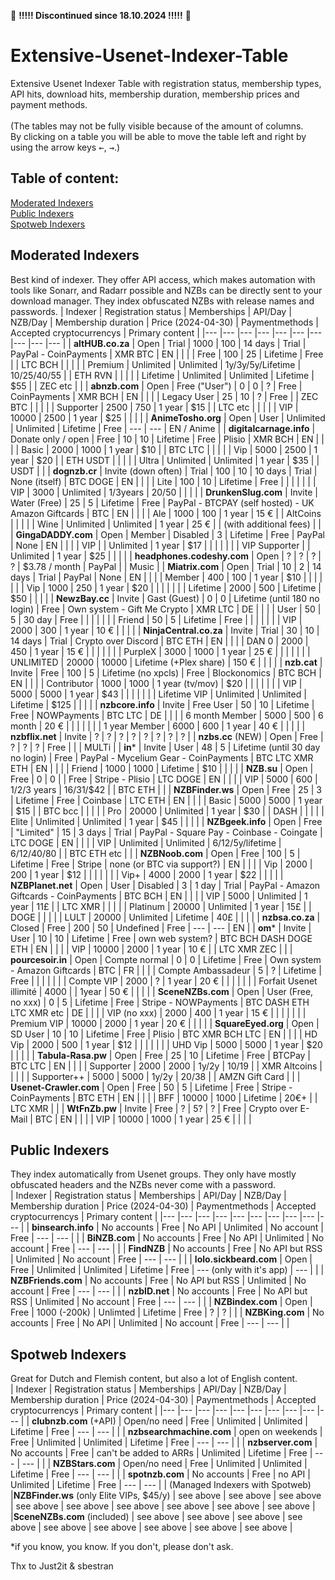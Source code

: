 🚨 **!!!!! Discontinued since 18.10.2024 !!!!!** 🚨


# Extensive-Usenet-Indexer-Table
Extensive Usenet Indexer Table with registration status, membership types, API hits, download hits, membership duration, membership prices and payment methods. <br><br>
(The tables may not be fully visible because of the amount of columns.<br>
By clicking on a table you will be able to move the table left and right by using the arrow keys <kbd>←</kbd>, <kbd>→</kbd>.)

## Table of content: <br>
[Moderated Indexers](#moderated-indexers) <br>
[Public Indexers](#public-indexers) <br>
[Spotweb Indexers](#spotweb-indexers) <br>

## Moderated Indexers <br>
Best kind of indexer. They offer API access, which makes automation with tools like Sonarr, and Radarr possible and NZBs can be directly sent to your download manager. They index obfuscated NZBs with release names and passwords.
| Indexer 	| Registration status	| Memberships 	| API/Day 	| NZB/Day 	| Membership duration 	| Price (2024-04-30) 	| Paymentmethods 	| Accepted cryptocurrencys 	| Primary content 	|
|---	|---	|---	|---	|---	|---	|---	|---	|---	|---	|
| **altHUB.co.za** 	| Open 	| Trial 	| 1000 	| 100 	| 14 days 	| Trial 	| PayPal - CoinPayments 	| XMR BTC 	| EN 	|
|  	|  	| Free 	| 100 	| 25 	| Lifetime 	| Free 	|  	| LTC BCH 	|  	|
|  	|  	| Premium 	| Unlimited 	| Unlimited 	| 1y/3y/5y/Lifetime 	| $10/$25/$40/$55 	|  	| ETH RVN  	|  	|
|  	|  	| Lifetime 	| Unlimited 	| Unlimited 	| Lifetime 	| $55 	|  	| ZEC etc  	|  	|
| **abnzb.com** 	| Open 	| Free ("User") 	| 0 	| 0 	| ? 	| Free 	| CoinPayments 	| XMR BCH 	| EN 	|
|  	|  	| Legacy User 	| 25 	| 10 	| ? 	| Free 	|  	| ZEC BTC 	|  	|
|  	|  	| Supporter 	| 2500 	| 750 	| 1 year 	| $15 	|  	| LTC etc 	|  	|
|  	|  	| VIP 	| 10000 	| 2500 	| 1 year 	| $25 	|  	|  	|  	|
| **AnimeTosho.org** 	| Open 	| User 	| Unlimited 	| Unlimited 	| Lifetime 	| Free 	| --- 	| --- 	| EN / Anime 	|
| **digitalcarnage.info** 	| Donate only / open 	| Free 	| 10 	| 10 	| Lifetime 	| Free 	| Plisio 	| XMR BCH 	| EN 	|
|  	|  	| Basic 	| 2000 	| 1000 	| 1 year 	| $10 	|  	| BTC LTC 	|  	|
|  	|  	| Vip 	| 5000 	| 2500 	| 1 year 	| $20 	|  	| ETH USDT	|  	|
|  	|  	| Ultra 	| Unlimited 	| Unlimited 	| 1 year 	| $35 	|  	| USDT 	|  	|
| **dognzb.cr** 	| Invite (down often) 	| Trial 	| 100 	| 10 	| 10 days 	| Trial 	| None (itself) 	| BTC DOGE 	| EN 	|
|  	|  	| Lite 	| 100 	| 10 	| Lifetime 	| Free 	|  	|  	|  	|
|  	|  	| VIP 	| 3000 	| Unlimited 	| 1/3years 	| $20/$50 	|  	|  	|  	|
| **DrunkenSlug.com** 	| Invite 	| Water (Free) 	| 25 	| 5 	| Lifetime 	| Free 	| PayPal - BTCPAY (self hosted)  - UK Amazon Giftcards 	| BTC 	| EN 	|
|  	|  	| Ale 	| 1000 	| 100 	| 1 year 	| 15 € 	|  	| AltCoins 	|  	|
|  	|  	| Wine 	| Unlimited 	| Unlimited 	| 1 year 	| 25 € 	|  	| (with additional fees) 	|  	|
| **GingaDADDY.com** 	| Open 	| Member 	| Disabled 	| 3 	| Lifetime 	| Free 	| PayPal 	| None 	| EN 	|
|  	|  	| VIP 	|  	| Unlimited 	| 1 year 	| $17 	|  	|  	|  	|
|  	|  	| VIP Supporter 	|  	| Unlimited 	| 1 year 	| $25 	|  	|  	|  	|
| **headphones.codeshy.com** 	| Open 	| ? 	| ? 	| ? 	| ? 	| $3.78 / month 	| PayPal 	|  	| Music 	|
| **Miatrix.com** 	| Open 	| Trial 	| 10 	| 2 	| 14 days 	| Trial 	| PayPal 	| None 	| EN 	|
|  	|  	| Member 	| 400 	| 100 	| 1 year 	| $10 	|  	|  	|  	|
|  	|  	| Vip 	| 1000 	| 250 	| 1 year 	| $20 	|  	|  	|  	|
|  	|  	| Lifetime 	| 2000 	| 500 	| Lifetime 	| $50 	|  	|  	|  	|
| **NewzBay.cc** 	| Invite 	| Gast (Guest) 	| 0 	| 0 	| Lifetime (until 180 no login) 	| Free 	| Own system - Gift Me Crypto 	| XMR LTC 	| DE 	|
|  	|  	| User 	| 50 	| 5 	| 30 day 	| Free 	|  	|  	|  	|
|  	|  	| Friend 	| 50 	| 5 	| Lifetime 	| Free 	|  	|  	|  	|
|  	|  	| VIP 	| 2000 	| 300 	| 1 year 	| 10 € 	|  	|  	|  	|
| **NinjaCentral.co.za** 	| Invite 	| Trial 	| 30 	| 10 	| 14 days 	| Trial 	| Crypto over Discord 	| BTC ETH 	| EN 	|
|  	|  	| DAN 0 	| 2000 	| 450 	| 1 year 	| 15 € 	|  	|  	|  	|
|  	|  	| PurpleX 	| 3000 	| 1000 	| 1 year 	| 25 € 	|  	|  	|  	|
|  	|  	| UNLIMITED 	| 20000 	| 10000 	| Lifetime (+Plex share) 	| 150 € 	|  	|  	|  	|
| **nzb.cat** 	| Invite 	| Free 	| 100 	| 5 	| Lifetime (no xpcls) 	| Free 	| Blockonomics 	| BTC BCH 	| EN 	|
|  	|  	| Contributor 	| 1000 	| 1000 	| 1 year (tv/mov) 	| $20 	|  	|  	|  	|
|  	|  	| VIP 	| 5000 	| 5000 	| 1 year 	| $43 	|  	|  	|  	|
|  	|  	| Lifetime VIP 	| Unlimited 	| Unlimited 	| Lifetime 	| $125 	|  	|  	|  	|
| **nzbcore.info** 	| Invite 	| Free User 	| 50 	| 10 	| Lifetime 	| Free 	| NOWPayments 	| BTC LTC 	| DE 	|
|  	|  	| 6 month Member 	| 5000 	| 500 	| 6 month 	| 20 € 	|  	|  	|  	|
|  	|  	| 1 year Member 	| 6000 	| 600 	| 1 year 	| 40 € 	|  	|  	|  	|
| **nzbflix.net** 	| Invite 	| ? | ? 	| ? 	| ? 	| ?	| ? | ?	| ?	|
| **nzbs.cc** (NEW)	| Open 	| Free 	| ? 	| ? 	| ? 	| Free 	|  	|  	| MULTi 	|
| **in*** 	| Invite 	| User 	| 48 	| 5 	| Lifetime (until 30 day no login) 	| Free 	| PayPal - Mycelium Gear - CoinPayments | BTC LTC XMR ETH	| EN 	|
|  	|  	| Friend 	| 1000 	| 1000 	| Lifetime 	| $10 	|  	|  	|  	|
| **NZB.su** 	| Open 	| Free 	| 0 	| 0 	|  	| Free 	| Stripe - Plisio 	| LTC DOGE 	| EN 	|
|  	|  	| VIP 	| 5000 	| 600 	| 1/2/3 years 	| $16/$31/$42 	|  	| BTC ETH 	|  	|
| **NZBFinder.ws** 	| Open 	| Free 	| 25 	| 3 	| Lifetime 	| Free 	| Coinbase 	| LTC ETH 	| EN 	|
|  	|  	| Basic 	| 5000 	| 5000 	| 1 year 	| $15 	|  	| BTC bcc 	|  	|
|  	|  	| Pro 	| 20000 	| Unlimited 	| 1 year 	| $30 	|  	| DASH 	|  	|
|  	|  	| Elite 	| Unlimited 	| Unlimited 	| 1 year 	| $45 	|  	|  	|  	|
| **NZBgeek.info** 	| Open 	| Free 	| "Limited" 	| 15 	| 3 days 	| Trial 	| PayPal - Square Pay - Coinbase - Coingate 	| LTC DOGE 	| EN 	|
|  	|  	| VIP 	| Unlimited 	| Unlimited 	| 6/12/5y/lifetime 	| $6/$12/$40/$80 	|  	| BTC ETH etc 	|  	|
| **NZBNoob.com** 	| Open 	| Free 	| 100 	| 5 	| Lifetime 	| Free 	| Stripe 	| none (or BTC via support?) 	| EN 	|
|  	|  	| Vip 	| 2000 	| 200 	| 1 year 	| $12 	|  	|  	|  	|
|  	|  	| Vip+ 	| 4000 	| 2000 	| 1 year 	| $22 	|  	|  	|  	|
| **NZBPlanet.net** 	| Open 	| User 	| Disabled 	| 3 	| 1 day 	| Trial 	| PayPal - Amazon Giftcards - CoinPayments 	| BTC BCH 	| EN 	|
|  	|  	| VIP 	| 5000 	| Unlimited 	| 1 year 	| 11£ 	|  	| LTC XMR 	|  	|
|  	|  	| Platinum 	| 20000 	| Unlimited 	| 1 year 	| 15£ 	|  	| DOGE 	|  	|
|  	|  	| LULT 	| 20000 	| Unlimited 	| Lifetime 	| 40£ 	|  	|  	|  	|
| **nzbsa.co.za** 	| Closed 	| Free 	| 200 	| 50 	| Undefined 	| Free 	| --- 	| --- 	| EN 	|
| **om*** 	| Invite 	| User 	| 10 	| 10 	| Lifetime 	| Free 	| own web system? 	| BTC BCH DASH DOGE ETH 	| EN 	|
|  	|  	| VIP 	| 10000 	| 2000 	| 1 year 	| 10 € 	|  	| LTC XMR ZEC 	|  	|
| **pourcesoir.in** 	| Open 	| Compte normal 	| 0 	| 0 	| Lifetime 	| Free 	| Own system - Amazon Giftcards 	| BTC 	| FR 	|
|  	|  	| Compte Ambassadeur 	| 5 	| ? 	| Lifetime 	| Free 	|  	|  	|  	|
|  	|  	| Compte VIP 	| 2000 	| ? 	| 1 year 	| 20 € 	|  	|  	|  	|
|  	|  	| Forfait Usenet illimité 	| 4000 	|  	| 1year 	| 50 € 	|  	|  	|  	|
| **SceneNZBs.com** 	| Open 	| User (Free, no xxx) 	| 0 	| 5	| Lifetime  	| Free 	| Stripe - NOWPayments	| BTC DASH ETH LTC XMR etc | DE |
|  	|  	| VIP (no xxx)	| 2000 	| 400 	| 1 year 	| 15 € 	|  	|   |  	|
|  	|  	| Premium VIP 	| 10000 	| 2000 	| 1 year 	| 20 € 	|  	|  	|  	|
| **SquareEyed.org** 	| Open 	| SD User 	| 10 	| 10 	| Lifetime 	| Free 	| Plisio 	| BTC XMR BCH LTC 	| EN 	|
|  	|  	| HD Vip 	| 2000 	| 500 	| 1 year 	| $12 	|  	|  	|  	|
|  	|  	| UHD Vip 	| 5000 	| 5000 	| 1 year 	| $20 	|  	|  	|  	|
| **Tabula-Rasa.pw** 	| Open 	| Free 	| 25 	| 10 	| Lifetime 	| Free 	| BTCPay 	| BTC LTC 	| EN 	|
|  	|  	| Supporter 	| 2000 	| 2000 	| 1y/2y 	| $10/$19 	|  	| XMR Altcoins 	|  	|
|  	|  	| Supporter++ 	| 5000 	| 5000 	| 1y/2y 	| $20/$38 	|  	|  AMZN Gift Card	|  	|
| **Usenet-Crawler.com** 	| Open 	| Free 	| 50 	| 5 	| Lifetime 	| Free 	| Stripe - CoinPayments 	| BTC ETH 	| EN 	|
|  	|  	| BFF 	| 10000 	| 1000 	| Lifetime 	| 20€+ 	|  	| LTC XMR 	|  	|
| **WtFnZb.pw** 	| Invite 	| Free 	| ? 	| 5? 	| ? 	| Free 	| Crypto over E-Mail 	| BTC 	| EN 	|
|  	|  	| VIP 	| 10000 	| 1000 	| 1 year 	| 25 € 	|  	|  	|  	|

## Public Indexers <br>
They index automatically from Usenet groups. They only have mostly obfuscated headers and the NZBs never come with a password. <br>
| Indexer 	| Registration status	| Memberships 	| API/Day 	| NZB/Day 	| Membership duration 	| Price (2024-04-30) 	| Paymentmethods 	| Accepted cryptocurrencys 	| Primary content 	|
|---	|---	|---	|---	|---	|---	|---	|---	|---	|---	|
| **binsearch.info** 	| No accounts 	| Free 	| No API 	| Unlimited 	| No account 	| Free 	| --- 	| --- 	|  	|
| **BiNZB.com** 	| No accounts 	| Free 	| No API 	| Unlimited 	| No account 	| Free 	| --- 	| --- 	|  	|
| **FindNZB** 	| No accounts 	| Free 	| No API but RSS 	| Unlimited 	| No account 	| Free 	| --- 	| --- 	|  	|
| **lolo.sickbeard.com**  	| Open  	| Free 	| Unlimited  	| Unlimited 	| Lifetime 	| Free 	| --- (only with it's app) 	| --- 	|  	|
| **NZBFriends.com** 	| No accounts 	| Free 	| No API but RSS 	| Unlimited 	| No account 	| Free 	| --- 	| --- 	|  	|
| **nzbID.net** 	| No accounts 	| Free 	| No API but RSS 	| Unlimited 	| No account 	| Free 	| --- 	| --- 	|  	|
| **NZBindex.com** 	| Open 	| Free 	| 1000 (-200k) 	| Unlimted 	| Lifetime 	| Free 	| ? 	| ? 	|  	|
| **NZBKing.com** 	| No accounts 	| Free 	| No API 	| Unlimited 	| No account 	| Free 	| --- 	| --- 	|  	|

## Spotweb Indexers <br>
Great for Dutch and Flemish content, but also a lot of English content. <br>
| Indexer 	| Registration status 	| Memberships 	| API/Day 	| NZB/Day 	| Membership duration 	| Price (2024-04-30) 	| Paymentmethods 	| Accepted cryptocurrencys 	| Primary content 	|
|---	|---	|---	|---	|---	|---	|---	|---	|---	|---	|
| **clubnzb.com** (+API)	| Open/no need 	| Free 	| Unlimited 	| Unlimited 	| Lifetime 	| Free 	| --- 	| --- 	|  	|
| **nzbsearchmachine.com** 	| open on weekends 	| Free 	| Unlimited 	| Unlimited 	| Lifetime 	| Free 	| --- 	| --- 	|  	|
| **nzbserver.com** 	| No accounts 	| Free 	| can't be added to ARRs	| Unlimited 	| Lifetime 	| Free 	| --- 	| --- 	|  	|
| **NZBStars.com** 	| Open/no need 	| Free 	| Unlimited 	| Unlimited 	| Lifetime 	| Free 	| --- 	| --- 	|  	|
| **spotnzb.com** 	| No accounts 	| Free 	| no API	| Unlimited 	| Lifetime 	| Free 	| --- 	| --- 	|  	|
(Managed Indexers with Spotweb)
|**NZBFinder.ws** (only Elite VIPs, $45/y) | see above | see above | see above	| see above | see above | see above | see above	| see above | see above |
|**SceneNZBs.com** 	(included) | see above | see above | see above	| see above | see above | see above | see above	| see above | see above |

*if you know, you know. If you don't, please don't ask.

Thx to Just2it & sbestran
